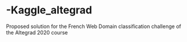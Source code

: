 # -Kaggle_altegrad
Proposed solution for the French Web Domain classification challenge of the Altegrad 2020 course
